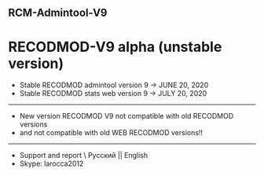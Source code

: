 ## RCM-Admintool-V9
# RECODMOD-V9 alpha (unstable version)

- Stable RECODMOD admintool version 9  ->  JUNE 20, 2020
- Stable RECODMOD stats web version 9  ->  JULY 20, 2020
--------------------------------------------------------
- New version RECODMOD V9 not compatible with old RECODMOD versions 
-    and not compatible with old WEB RECODMOD versions!!
--------------------------------------------------------
- Support and report \ Русский || English
- Skype: larocca2012
